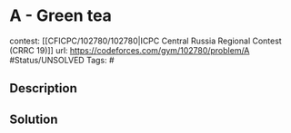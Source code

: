 # A - Green tea

contest: [[CFICPC/102780/102780|ICPC Central Russia Regional Contest (CRRC 19)]]
url: https://codeforces.com/gym/102780/problem/A
#Status/UNSOLVED
Tags: #

## Description

## Solution


